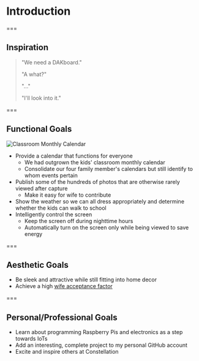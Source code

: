 # Introduction

===

<!-- .slide: id="introduction-inspiration" -->

## Inspiration

> "We need a DAKboard." <!-- .element: class="quote wife" -->
>
> "A what?" <!-- .element: class="quote me" -->
>
> "..." <!-- .element: class="quote wife" -->
>
> "I'll look into it." <!-- .element: class="quote me" -->

===

<!-- .slide: class="image left layout" -->

## Functional Goals

![Classroom Monthly Calendar](dakboard/img/classroom-monthly-calendar.jpg)

- Provide a calendar that functions for everyone
    - We had outgrown the kids' classroom monthly calendar
    - Consolidate our four family member's calendars but still identify to whom events pertain
- Publish some of the hundreds of photos that are otherwise rarely viewed after capture
    - Make it easy for wife to contribute
- Show the weather so we can all dress appropriately and determine whether the kids can walk to school
- Intelligently control the screen
    - Keep the screen off during nighttime hours
    - Automatically turn on the screen only while being viewed to save energy

===

<!-- .slide: class="image left layout" -->

## Aesthetic Goals

- Be sleek and attractive while still fitting into home decor
- Achieve a high [wife acceptance factor](https://en.wikipedia.org/wiki/Wife_acceptance_factor)

===

## Personal/Professional Goals

- Learn about programming Raspberry Pis and electronics as a step towards IoTs
- Add an interesting, complete project to my personal GitHub account
- Excite and inspire others at Constellation
